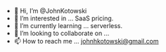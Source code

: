 - 👋 Hi, I’m @JohnKotowski
- 👀 I’m interested in ... SaaS pricing.
- 🌱 I’m currently learning ... serverless.
- 💞️ I’m looking to collaborate on ... 
- 📫 How to reach me ... johnhkotowski@gmail.com

<!---
JohnKotowski/JohnKotowski is a ✨ special ✨ repository because its `README.md` (this file) appears on your GitHub profile.
You can click the Preview link to take a look at your changes.
--->
